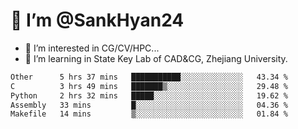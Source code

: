 # 👋 I’m @SankHyan24

- 👀 I’m interested in CG/CV/HPC...
- 🌱 I’m learning in State Key Lab of CAD&CG, Zhejiang University.

<!---
SankHyan24/SankHyan24 is a ✨ special ✨ repository because its `README.md` (this file) appears on your GitHub profile.
You can click the Preview link to take a look at your changes.
--->
<!--START_SECTION:waka-->

```txt
Other      5 hrs 37 mins   ███████████░░░░░░░░░░░░░░   43.34 %
C          3 hrs 49 mins   ███████▒░░░░░░░░░░░░░░░░░   29.48 %
Python     2 hrs 32 mins   █████░░░░░░░░░░░░░░░░░░░░   19.62 %
Assembly   33 mins         █░░░░░░░░░░░░░░░░░░░░░░░░   04.36 %
Makefile   14 mins         ▒░░░░░░░░░░░░░░░░░░░░░░░░   01.84 %
```

<!--END_SECTION:waka-->
